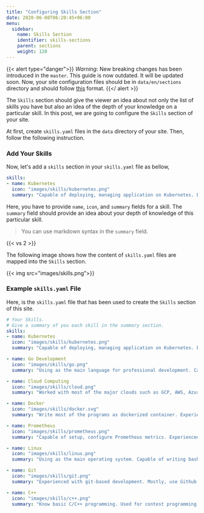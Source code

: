 ```yaml
---
title: "Configuring Skills Section"
date: 2020-06-08T06:20:45+06:00
menu:
  sidebar:
    name: Skills Section
    identifier: skills-sections
    parent: sections
    weight: 120
---
```


{{< alert type="danger">}}
 *Warning:* New breaking changes has been introduced in the `master`. This guide is now outdated. It will be updated soon. Now, your site configuration files should be in `data/en/sections` directory and should follow [this](https://github.com/hugo-toha/hugo-toha.github.io/tree/master/data/en/sections) format.
{{</ alert >}}

The `Skills` section should give the viewer an idea about not only the list of skills you have but also an idea of the depth of your knowledge on a particular skill. In this post, we are going to configure the `Skills` section of your site.

At first, create `skills.yaml` files in the `data` directory of your site. Then, follow the following instruction.

### Add Your Skills

Now, let's add a `skills` section in your `skills.yaml` file as bellow,

```yaml
skills:
- name: Kubernetes
  icon: "images/skills/kubernetes.png"
  summary: "Capable of deploying, managing application on Kubernetes. Experienced in writing Kubernetes controllers for CRDs."
```

Here, you have to provide `name`, `icon`, and `summary` fields for a skill. The `summary` field should provide an idea about your depth of knowledge of this particular skill.

>You can use markdown syntax in the `summary` field.

{{< vs 2 >}}

The following image shows how the content of `skills.yaml` files are mapped into the `Skills` section.

{{< img src="images/skills.png">}}

### Example `skills.yaml` File

Here, is the `skills.yaml` file that has been used to create the `Skills` section of this site.

```yaml
# Your Skills.
# Give a summary of you each skill in the summary section.
skills:
- name: Kubernetes
  icon: "images/skills/kubernetes.png"
  summary: "Capable of deploying, managing application on Kubernetes. Experienced in writing Kubernetes controllers for CRDs."

- name: Go Development
  icon: "images/skills/go.png"
  summary: "Using as the main language for professional development. Capable of writing scalable, testable, and maintainable program."

- name: Cloud Computing
  icon: "images/skills/cloud.png"
  summary: "Worked with most of the major clouds such as GCP, AWS, Azure etc."

- name: Docker
  icon: "images/skills/docker.svg"
  summary: "Write most of the programs as dockerized container. Experienced with multi-stage, multi-arch build process."

- name: Prometheus
  icon: "images/skills/prometheus.png"
  summary: "Capable of setup, configure Prometheus metrics. Experienced with PromQL, AlertManager. Also, experienced with writing metric exporters."

- name: Linux
  icon: "images/skills/linux.png"
  summary: "Using as the main operating system. Capable of writing bash/shell scripts."

- name: Git
  icon: "images/skills/git.png"
  summary: "Experienced with git-based development. Mostly, use Github. Also, have experience in working with GitLab."

- name: C++
  icon: "images/skills/c++.png"
  summary: "Know basic C/C++ programming. Used for contest programming and problem solving."
```
